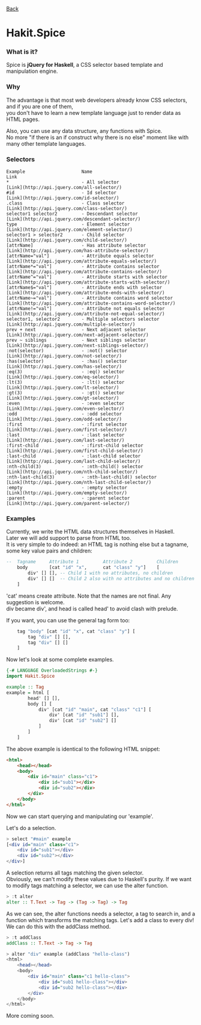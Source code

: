 [Back](/)

Hakit.Spice
=====

### What is it?
Spice is **jQuery for Haskell**, a CSS selector based template and manipulation engine.

### Why
The advantage is that most web developers already know CSS selectors, and if you are one of them,  
you don't have to learn a new template language just to render data as HTML pages.

Also, you can use any data structure, any functions with Spice.  
No more "if there is an if construct why there is no else" moment like with many other template
languages.

### Selectors

    Example                     Name                                    Link
    *                           - All selector                          [Link](http://api.jquery.com/all-selector/)
    #id                         - Id selector                           [Link](http://api.jquery.com/id-selector/)
    .class                      - Class selector                        [Link](http://api.jquery.com/class-selector/)
    selector1 selector2         - Descendant selector                   [Link](http://api.jquery.com/descendant-selector/)
    type                        - Element selector                      [Link](http://api.jquery.com/element-selector/)
    selector1 > selector2       - Child selector                        [Link](http://api.jquery.com/child-selector/)
    [attrName]                  - Has attribute selector                [Link](http://api.jquery.com/has-attribute-selector/)
    [attrName="val"]            - Attribute equals selector             [Link](http://api.jquery.com/attribute-equals-selector/)
    [attrName*="val"]           - Attribute contains selector           [Link](http://api.jquery.com/attribute-contains-selector/)
    [attrName^="val"]           - Attribute starts with selector        [Link](http://api.jquery.com/attribute-starts-with-selector/)
    [attrName$="val"]           - Attribute ends with selector          [Link](http://api.jquery.com/attribute-ends-with-selector/)
    [attrName~="val"]           - Attribute contains word selector      [Link](http://api.jquery.com/attribute-contains-word-selector/)
    [attrName!="val"]           - Attribute not equals selector         [Link](http://api.jquery.com/attribute-not-equal-selector/)
    selector1, selector2        - Multiple selectors selector           [Link](http://api.jquery.com/multiple-selector/)
    prev + next                 - Next adjacent selector                [Link](http://api.jquery.com/next-adjacent-selector/)
    prev ~ siblings             - Next siblings selector                [Link](http://api.jquery.com/next-siblings-selector/)
    :not(selector)              - :not() selector                       [Link](http://api.jquery.com/not-selector/)
    :has(selector)              - :has() selector                       [Link](http://api.jquery.com/has-selector/)
    :eq(3)                      - :eq() selector                        [Link](http://api.jquery.com/eq-selector/)
    :lt(3)                      - :lt() selector                        [Link](http://api.jquery.com/lt-selector/)
    :gt(3)                      - :gt() selector                        [Link](http://api.jquery.com/gt-selector/)
    :even                       - :even selector                        [Link](http://api.jquery.com/even-selector/)
    :odd                        - :odd selector                         [Link](http://api.jquery.com/odd-selector/)
    :first                      - :first selector                       [Link](http://api.jquery.com/first-selector/)
    :last                       - :last selector                        [Link](http://api.jquery.com/last-selector/)
    :first-child                - :first-child selector                 [Link](http://api.jquery.com/first-child-selector/)
    :last-child                 - :last-child selector                  [Link](http://api.jquery.com/last-child-selector/)
    :nth-child(3)               - :nth-child() selector                 [Link](http://api.jquery.com/nth-child-selector/)
    :nth-last-child(3)          - :nth-last-child() selector            [Link](http://api.jquery.com/nth-last-child-selector/)
    :empty                      - :empty selector                       [Link](http://api.jquery.com/empty-selector/)
    :parent                     - :parent selector                      [Link](http://api.jquery.com/parent-selector/)

### Examples

Currently, we write the HTML data structures themselves in Haskell.  
Later we will add support to parse from HTML too.  
It is very simple to do indeed: an HTML tag is nothing else but a tagname, some key value pairs and children:

```haskell
--  Tagname     Attribute 1         Attribute 2         Children
    body        [cat "id" "x",      cat "class" "y"]    [
        div' [] [], -- Child 1 with no attributes, no children
        div' [] []  -- Child 2 also with no attributes and no children
    ]
```

'cat' means create attribute. Note that the names are not final. Any suggestion is welcome.  
div became div', and head is called head' to avoid clash with prelude.

If you want, you can use the general tag form too:

```haskell
    tag "body" [cat "id" "x", cat "class" "y"] [
        tag "div" [] [],
        tag "div" [] []
    ]
```

Now let's look at some complete examples.  

```haskell
{-# LANGUAGE OverloadedStrings #-}
import Hakit.Spice

example :: Tag
example = html [
        head' [] [],
        body [] [
            div' [cat "id" "main", cat "class" "c1"] [
                div' [cat "id" "sub1"] [],
                div' [cat "id" "sub2"] []
            ]
        ]
    ]
```

The above example is identical to the following HTML snippet:

```html
<html>
    <head></head>
    <body>
        <div id="main" class="c1">
            <div id="sub1"></div>
            <div id="sub2"></div>
        </div>
    </body>
</html>
```

Now we can start querying and manipulating our 'example'.

Let's do a selection.

```haskell
> select "#main" example
[<div id="main" class="c1">
    <div id="sub1"></div>
    <div id="sub2"></div>
</div>]
```

A selection returns all tags matching the given selector.  
Obviously, we can't modify these values due to Haskell's purity.
If we want to modify tags matching a selector, we can use the alter function.

```haskell
> :t alter
alter :: T.Text -> Tag -> (Tag -> Tag) -> Tag
```

As we can see, the alter functions needs a selector, a tag to search in, and a function which transforms
the matching tags. Let's add a class to every div! We can do this with the addClass method.

```haskell
> :t addClass
addClass :: T.Text -> Tag -> Tag
```

```haskell
> alter "div" example (addClass "hello-class")
<html>
    <head></head>
    <body>
        <div id="main" class="c1 hello-class">
            <div id="sub1 hello-class"></div>
            <div id="sub2 hello-class"></div>
        </div>
    </body>
</html>
```

More coming soon.